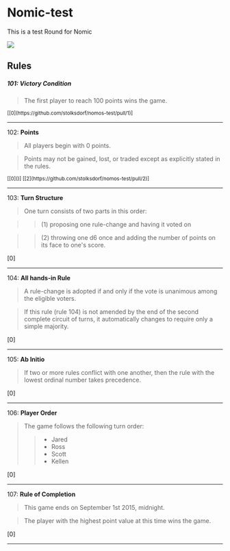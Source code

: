# Nomic-test
This is a test Round for Nomic

![](http://3870d9d3.ngrok.io/)

## Rules

##### 101: **Victory Condition**
> The first player to reach 100 points wins the game.

<sup>
[[0](https://github.com/stolksdorf/nomos-test/pull/1)]
</sup>

----

102: **Points**
> All players begin with 0 points.  

> Points may not be gained, lost, or traded except as explicitly stated in the rules.
  
<sup>
[[0]()]
[[2](https://github.com/stolksdorf/nomos-test/pull/2)]
</sup>

----

103: **Turn Structure**
> One turn consists of two parts in this order: 

>> (1) proposing one rule-change and having it voted on

>> (2) throwing one d6 once and adding the number of points on its face to one's score.

[0]

----

104: **All hands-in Rule**
> A rule-change is adopted if and only if the vote is unanimous among the eligible voters. 

> If this rule (rule 104) is not amended by the end of the second complete circuit of turns, it automatically changes to require only a simple majority.

[0]

----

105: **Ab Initio** 
> If two or more rules conflict with one another, then the rule with the lowest ordinal number takes precedence.

[0]

----

106: **Player Order**
> The game follows the following turn order:
>> * Jared
>> * Ross
>> * Scott
>> * Kellen

[0]

----

107: **Rule of Completion**
> This game ends on September 1st 2015, midnight. 

>The player with the highest point value at this time wins the game.

[0]

----



